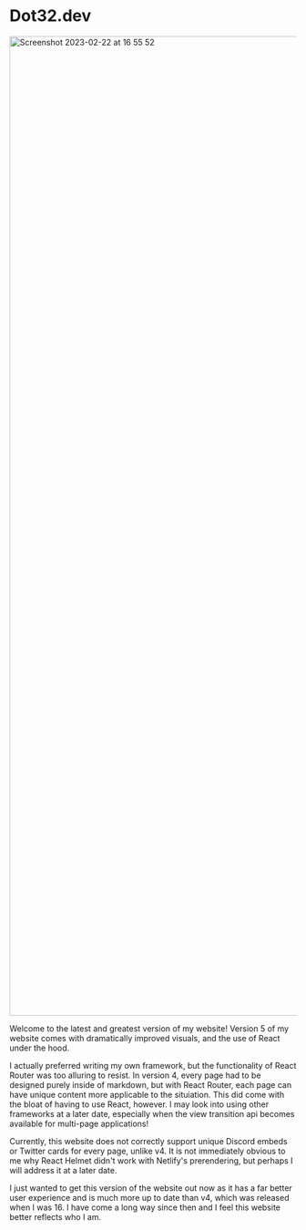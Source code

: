 # Dot32.dev

<img width="1720" alt="Screenshot 2023-02-22 at 16 55 52" src="https://user-images.githubusercontent.com/61964090/220570901-5d87398a-5e2d-407f-bbf4-0ed66f1e3ce9.png">


Welcome to the latest and greatest version of my website! Version 5 of my website comes with dramatically improved visuals, and the use of React under the hood.

I actually preferred writing my own framework, but the functionality of React Router was too alluring to resist. In version 4, every page had to be designed purely inside of markdown, but with React Router, each page can have unique content more applicable to the situiation. This did come with the bloat of having to use React, however. I may look into using other frameworks at a later date, especially when the view transition api becomes available for multi-page applications!

Currently, this website does not correctly support unique Discord embeds or Twitter cards for every page, unlike v4. It is not immediately obvious to me why React Helmet didn't work with Netlify's prerendering, but perhaps I will address it at a later date. 

I just wanted to get this version of the website out now as it has a far better user experience and is much more up to date than v4, which was released when I was 16. I have come a long way since then and I feel this website better reflects who I am.


